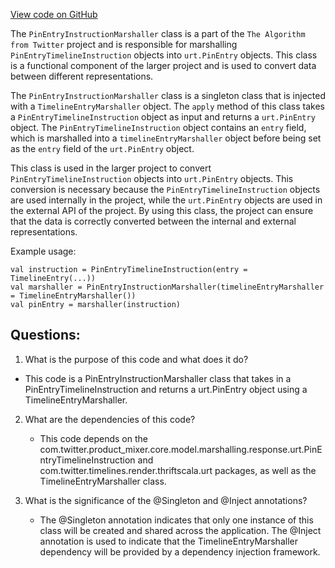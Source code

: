 [View code on GitHub](https://github.com/misbahsy/the-algorithm/product-mixer/core/src/main/scala/com/twitter/product_mixer/core/functional_component/marshaller/response/urt/PinEntryInstructionMarshaller.scala)

The `PinEntryInstructionMarshaller` class is a part of the `The Algorithm from Twitter` project and is responsible for marshalling `PinEntryTimelineInstruction` objects into `urt.PinEntry` objects. This class is a functional component of the larger project and is used to convert data between different representations.

The `PinEntryInstructionMarshaller` class is a singleton class that is injected with a `TimelineEntryMarshaller` object. The `apply` method of this class takes a `PinEntryTimelineInstruction` object as input and returns a `urt.PinEntry` object. The `PinEntryTimelineInstruction` object contains an `entry` field, which is marshalled into a `timelineEntryMarshaller` object before being set as the `entry` field of the `urt.PinEntry` object.

This class is used in the larger project to convert `PinEntryTimelineInstruction` objects into `urt.PinEntry` objects. This conversion is necessary because the `PinEntryTimelineInstruction` objects are used internally in the project, while the `urt.PinEntry` objects are used in the external API of the project. By using this class, the project can ensure that the data is correctly converted between the internal and external representations.

Example usage:

```
val instruction = PinEntryTimelineInstruction(entry = TimelineEntry(...))
val marshaller = PinEntryInstructionMarshaller(timelineEntryMarshaller = TimelineEntryMarshaller())
val pinEntry = marshaller(instruction)
```
## Questions: 
 1. What is the purpose of this code and what does it do?
   - This code is a PinEntryInstructionMarshaller class that takes in a PinEntryTimelineInstruction and returns a urt.PinEntry object using a TimelineEntryMarshaller.

2. What are the dependencies of this code?
   - This code depends on the com.twitter.product_mixer.core.model.marshalling.response.urt.PinEntryTimelineInstruction and com.twitter.timelines.render.thriftscala.urt packages, as well as the TimelineEntryMarshaller class.

3. What is the significance of the @Singleton and @Inject annotations?
   - The @Singleton annotation indicates that only one instance of this class will be created and shared across the application. The @Inject annotation is used to indicate that the TimelineEntryMarshaller dependency will be provided by a dependency injection framework.
